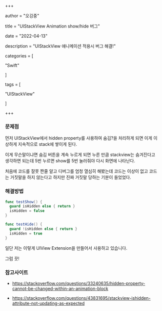 +++

author = "오깅중"

title = "UIStackView Animation show/hide 버그"

date = "2022-04-13"

description = "UIStackView 애니메이션 적용시 버그 해결!"

categories = [  

 "Swift"

]

tags = [

 "UIStackView"

]

+++

### 문제점

먼저 UIStackView에서 hidden property를 사용하여 숨김?을 처리하게 되면 이게 이상하게 지속적으로 stack에 쌓이게 된다. 

이게 무슨말이냐면 숨김 버튼을 계속 누르게 되면 누른 만큼 stackview는 숨겨진다고 생각하면 되는데 5번 누르면 show를 5번 눌러줘야 다시 화면에 나타난다.

처음에 코드를 잘못 짠줄 알고 디버그를 엄청 열심히 해봤는데 코드는 이상이 없고 코드는 거짓말을 하지 않는다고 하지만 진짜 거짓말 당하는 기분이 들었었다.

### 해결방법

```swift
func testShow() { 
  guard isHidden else { return }        
  isHidden = false
}

func testHide() { 
  guard !isHidden else { return }
  isHidden = true
}

```

일단 저는 이렇게 UIView Extension을 만들어서 사용하고 있습니다.



그럼 끗!

### 참고사이트

- https://stackoverflow.com/questions/33240635/hidden-property-cannot-be-changed-within-an-animation-block

- https://stackoverflow.com/questions/43831695/stackview-ishidden-attribute-not-updating-as-expected

